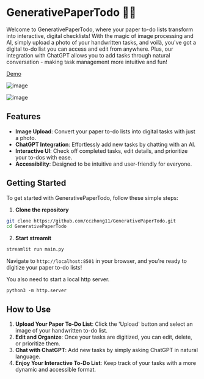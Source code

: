 
# GenerativePaperTodo 📝✨

Welcome to GenerativePaperTodo, where your paper to-do lists transform into interactive, digital checklists! With the magic of image processing and AI, simply upload a photo of your handwritten tasks, and voilà, you've got a digital to-do list you can access and edit from anywhere. Plus, our integration with ChatGPT allows you to add tasks through natural conversation - making task management more intuitive and fun!

[Demo](https://docs.google.com/presentation/d/1-IUP4vKjOALC00ZWPej4JTrB18JT8iNN4hJggcaRaZg/edit?usp=sharing)

![image](https://github.com/cczhong11/GenerativePaperTodo/assets/7358252/76bf6326-8bb4-4460-8a85-a63d5d6d5683)

![image](https://github.com/cczhong11/GenerativePaperTodo/assets/7358252/3cf8caea-ecfb-4c5b-ae89-65fa20b9bbcd)


## Features

- **Image Upload**: Convert your paper to-do lists into digital tasks with just a photo.
- **ChatGPT Integration**: Effortlessly add new tasks by chatting with an AI.
- **Interactive UI**: Check off completed tasks, edit details, and prioritize your to-dos with ease.
- **Accessibility**: Designed to be intuitive and user-friendly for everyone.

## Getting Started

To get started with GenerativePaperTodo, follow these simple steps:

1. **Clone the repository**

```bash
git clone https://github.com/cczhong11/GenerativePaperTodo.git
cd GenerativePaperTodo
```

2. **Start streamit**

```bash
streamlit run main.py
```


Navigate to `http://localhost:8501` in your browser, and you're ready to digitize your paper to-do lists!


You also need to start a local http server.

```
python3 -m http.server

```

## How to Use

1. **Upload Your Paper To-Do List**: Click the 'Upload' button and select an image of your handwritten to-do list.
2. **Edit and Organize**: Once your tasks are digitized, you can edit, delete, or prioritize them.
3. **Chat with ChatGPT**: Add new tasks by simply asking ChatGPT in natural language.
4. **Enjoy Your Interactive To-Do List**: Keep track of your tasks with a more dynamic and accessible format.
